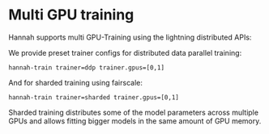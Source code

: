 <!--
Copyright (c) 2022 University of Tübingen.

This file is part of hannah.
See https://atreus.informatik.uni-tuebingen.de/ties/ai/hannah/hannah for further info.

Licensed under the Apache License, Version 2.0 (the "License");
you may not use this file except in compliance with the License.
You may obtain a copy of the License at

    http://www.apache.org/licenses/LICENSE-2.0

Unless required by applicable law or agreed to in writing, software
distributed under the License is distributed on an "AS IS" BASIS,
WITHOUT WARRANTIES OR CONDITIONS OF ANY KIND, either express or implied.
See the License for the specific language governing permissions and
limitations under the License.
-->
# Multi GPU training

Hannah supports multi GPU-Training using the lightning distributed APIs:

We provide preset trainer configs for distributed data parallel training:

```hannah-train trainer=ddp trainer.gpus=[0,1]```


And for sharded training using fairscale:


```hannah-train trainer=sharded trainer.gpus=[0,1]```


Sharded training distributes some of the model parameters across multiple GPUs and allows fitting bigger models in the same amount of GPU memory.

